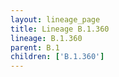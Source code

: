 ```yaml
---
layout: lineage_page
title: Lineage B.1.360
lineage: B.1.360
parent: B.1
children: ['B.1.360']
---
```

